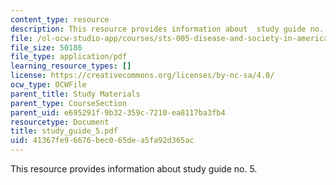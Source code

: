 ```yaml
---
content_type: resource
description: This resource provides information about  study guide no. 5.
file: /ol-ocw-studio-app/courses/sts-005-disease-and-society-in-america-fall-2005/41367fe96676bec065dea5fa92d365ac_study_guide_5.pdf
file_size: 50186
file_type: application/pdf
learning_resource_types: []
license: https://creativecommons.org/licenses/by-nc-sa/4.0/
ocw_type: OCWFile
parent_title: Study Materials
parent_type: CourseSection
parent_uid: e695291f-9b32-359c-7210-ea8117ba3fb4
resourcetype: Document
title: study_guide_5.pdf
uid: 41367fe9-6676-bec0-65de-a5fa92d365ac
---
```

This resource provides information about  study guide no. 5.